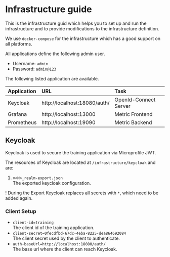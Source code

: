 # Infrastructure guide

This is the infrastructure guid which helps you to set up and run the infrastructure and to provide modifications to the infrastructure definition.

We use `docker-compose` for the infrastructure which has a good support on all platforms.

All applications define the following admin user.

* Username: `admin`  
* Password: `admin@123`

The following listed application are available.

| Application        | URL           | Task  |
| :------------- |:-------------| :-----------------|
| Keycloak      | http://localhost:18080/auth/ | OpenId-Connect Server |
| Grafana       | http://localhost:13000       | Metric Frontend |
| Prometheus    | http://localhost:19090       | Metric Backend  |

## Keycloak

Keycloak is used to secure the training application via Microprofile JWT.

The resources of Keycloak are located at `/infrastructure/keycloak` and are:

1. `v<N>_realm-export.json`   
The exported keycloak configuration.  

! During the Export Keycloak replaces all secrets with `*`, which need to be added again. 

### Client Setup

* `client-id=training`  
The client id of the training application.
* `client-secret=0fecdfbd-67dc-4eba-8225-dea864692084`  
The client secret used by the client to authenticate.
* `auth-baseUrl=http://localhost:18080/auth/`   
The base url where the client can reach Keycloak.


 